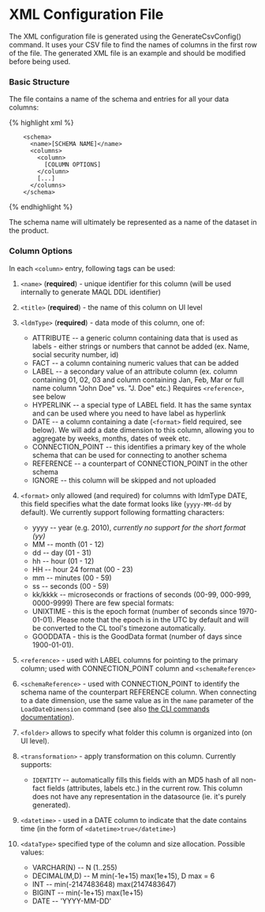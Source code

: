 # XML Configuration File

The XML configuration file is generated using the GenerateCsvConfig() command. It uses your CSV file to find the names of columns in the first row of the file. The generated XML file is an example and should be modified before being used.

### Basic Structure
The file contains a name of the schema and entries for all your data columns:

{% highlight xml %}

        <schema>
          <name>[SCHEMA NAME]</name>
          <columns>
            <column>
              [COLUMN OPTIONS]
            </column>
            [...]
          </columns>
        </schema>

{% endhighlight %}

The schema name will ultimately be represented as a name of the dataset in the product.

### Column Options
In each `<column>` entry, following tags can be used:

1. `<name>` (**required**) - unique identifier for this column (will be used internally to generate MAQL DDL identifier)
2. `<title>` (**required**) - the name of this column on UI level
3. `<ldmType>` (**required**) - data mode of this column, one of:

    * ATTRIBUTE -- a generic column containing data that is used as labels - either strings or numbers that cannot be added (ex. Name, social security number, id)
    * FACT -- a column containing numeric values that can be added 
    * LABEL -- a secondary value of an attribute column (ex. column containing 01, 02, 03 and column containing Jan, Feb, Mar or full name column "John Doe" vs. "J. Doe" etc.) Requires `<reference>`, see below
    * HYPERLINK -- a special type of LABEL field. It has the same syntax and can be used where you need to have label as hyperlink
    * DATE -- a column containing a date (`<format>` field required, see below). We will add a date dimension to this column, allowing you to aggregate by weeks, months, dates of week etc.
    * CONNECTION_POINT -- this identifies a primary key of the whole schema that can be used for connecting to another schema
    * REFERENCE -- a counterpart of CONNECTION_POINT in the other schema
    * IGNORE -- this column will be skipped and not uploaded

4. `<format>` only allowed (and required) for columns with ldmType DATE, this field specifies what the date format looks like (`yyyy-MM-dd` by default). We currently support following formatting characters:
    * yyyy -- year (e.g. 2010), _currently no support for the short format (yy)_
    * MM -- month (01 - 12)
    * dd -- day (01 - 31)
    * hh -- hour (01 - 12)
    * HH -- hour 24 format (00 - 23)
    * mm -- minutes (00 - 59)
    * ss -- seconds (00 - 59)
    * kk/kkkk -- microseconds or fractions of seconds (00-99, 000-999, 0000-9999)
    There are few special formats:
    * UNIXTIME - this is the epoch format (number of seconds since 1970-01-01). Please note that the epoch is in the UTC by default and will be converted to the CL tool's timezone automatically.
    * GOODDATA - this is the GoodData format (number of days since 1900-01-01).
5. `<reference>` - used with LABEL columns for pointing to the primary column; used with CONNECTION_POINT column and `<schemaReference>`
6. `<schemaReference>` - used with CONNECTION_POINT to identify the schema name of the counterpart REFERENCE column. When connecting to a date dimension, use the same value as in the `name` parameter of the `LoadDateDimension` command (see also [the CLI commands documentation](http://developer.gooddata.com/gooddata-cl/cli-commands.html#time_dimension_connector_commands)).
7. `<folder>` allows to specify what folder this column is organized into (on UI level). 
8. `<transformation>` - apply transformation on this column. Currently supports:
    * `IDENTITY` -- automatically fills this fields with an MD5 hash of all non-fact fields (attributes, labels etc.) in the current row. This column does not have any representation in the datasource (ie. it's purely generated).
9. `<datetime>` - used in a DATE column to indicate that the date contains time (in the form of `<datetime>true</datetime>`)

10. `<dataType>` specified type of the column and size allocation. Possible values:

    * VARCHAR(N) -- N (1..255)
    * DECIMAL(M,D) -- M min(-1e+15) max(1e+15), D max = 6
    * INT -- min(-2147483648) max(2147483647)
    * BIGINT -- min(-1e+15) max(1e+15)
    * DATE -- 'YYYY-MM-DD'
